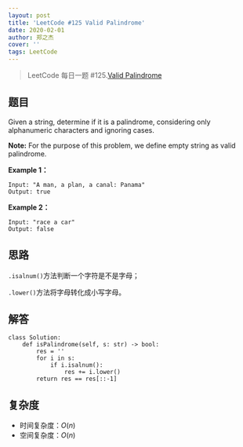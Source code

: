 ```yaml
---
layout: post
title: 'LeetCode #125 Valid Palindrome'
date: 2020-02-01
author: 郑之杰
cover: ''
tags: LeetCode
---
```


> LeetCode 每日一题 #125.[Valid Palindrome](https://leetcode-cn.com/problems/valid-palindrome/)

## 题目
Given a string, determine if it is a palindrome, considering only alphanumeric characters and ignoring cases.

**Note:** For the purpose of this problem, we define empty string as valid palindrome.

**Example 1：**
```
Input: "A man, a plan, a canal: Panama"
Output: true
```

**Example 2：**
```
Input: "race a car"
Output: false
```


## 思路
`.isalnum()`方法判断一个字符是不是字母；

`.lower()`方法将字母转化成小写字母。

## 解答
```
class Solution:
    def isPalindrome(self, s: str) -> bool:
        res = ''
        for i in s:
            if i.isalnum():
                res += i.lower()
        return res == res[::-1]
```

## 复杂度
- 时间复杂度：$O(n)$
- 空间复杂度：$O(n)$